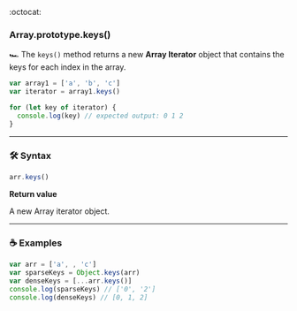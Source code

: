 :octocat:

### Array.prototype.keys()

:racing_car: The `keys()` method returns a new **Array Iterator** object that
contains the keys for each index in the array.

```js
var array1 = ['a', 'b', 'c']
var iterator = array1.keys()

for (let key of iterator) {
  console.log(key) // expected output: 0 1 2
}
```

---

### :hammer_and_wrench: Syntax

```js
arr.keys()
```

**Return value**

A new Array iterator object.

---

### :coffee: Examples

```js
var arr = ['a', , 'c']
var sparseKeys = Object.keys(arr)
var denseKeys = [...arr.keys()]
console.log(sparseKeys) // ['0', '2']
console.log(denseKeys) // [0, 1, 2]
```
